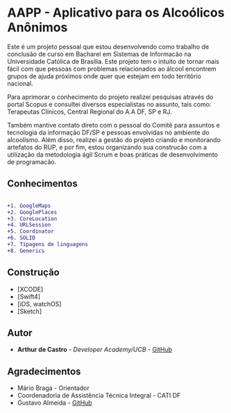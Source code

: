 # AAPP - Aplicativo para os Alcoólicos Anônimos

Este é um projeto pessoal que estou desenvolvendo como trabalho de conclusão de curso em Bacharel em Sistemas de Informacão
na Universidade Católica de Brasília. Este projeto tem o intuito de tornar mais fácil com que pessoas com problemas 
relacionados ao álcool encontrem grupos de ajuda próximos onde quer que estejam em todo território nacional. 

Para aprimorar o conhecimento do projeto realizei pesquisas através do portal Scopus e consultei diversos especialistas 
no assunto, tais como: Terapeutas Clínicos, Central Regional do A.A DF, SP e RJ. 

Também mantive contato direto com o pessoal do Comitê para assuntos e tecnologia da informação DF/SP e pessoas envolvidas no ambiente do alcoolismo. Além disso, realizei a gestão do projeto criando e monitorando artefatos do RUP, e por fim, estou organizando sua 
construcão com a utilização da metodologia ágil Scrum e boas práticas de desenvolvimento de programacão.


## Conhecimentos
```diff

+1. GoogleMaps
+2. GooglePlaces
+3. CoreLocation
+4. URLSession
+5. Coordinator
+6. SOLID
+7. Tipagens de linguagens
+8. Generics

``` 
## Construção

* [XCODE]
* [Swift4]
* [iOS, watchOS]
* [Sketch]


## Autor
* **Arthur de Castro** - *Developer Academy/UCB* - [GitHub](https://github.com/arthurfjadecastro)


## Agradecimentos

* Mário Braga - Orientador
* Coordenadoria de Assistência Técnica Integral - CATI DF
* Gustavo Almeida - [GitHub](https://github.com/almeidaws)

